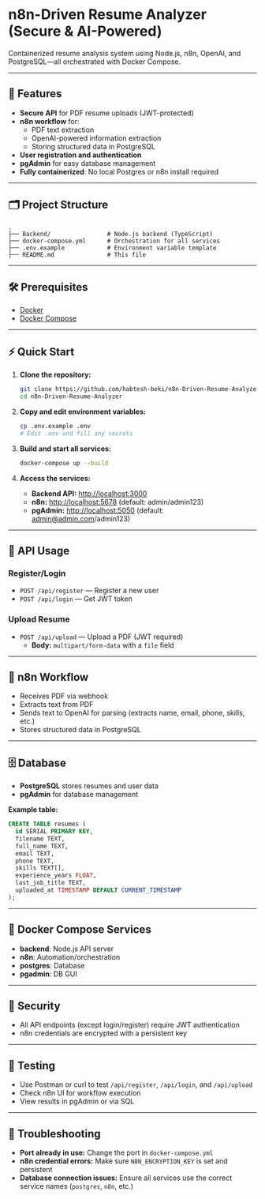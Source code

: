 # n8n-Driven Resume Analyzer (Secure & AI-Powered)

Containerized resume analysis system using Node.js, n8n, OpenAI, and PostgreSQL—all orchestrated with Docker Compose.

---

## 🚀 Features

- **Secure API** for PDF resume uploads (JWT-protected)
- **n8n workflow** for:
  - PDF text extraction
  - OpenAI-powered information extraction
  - Storing structured data in PostgreSQL
- **User registration and authentication**
- **pgAdmin** for easy database management
- **Fully containerized**: No local Postgres or n8n install required

---

## 🗂️ Project Structure

```
.
├── Backend/                # Node.js backend (TypeScript)
├── docker-compose.yml      # Orchestration for all services
├── .env.example            # Environment variable template
├── README.md               # This file
```

---

## 🛠️ Prerequisites

- [Docker](https://www.docker.com/get-started)
- [Docker Compose](https://docs.docker.com/compose/)

---

## ⚡ Quick Start

1. **Clone the repository:**

   ```bash
   git clone https://github.com/habtesh-beki/n8n-Driven-Resume-Analyzer.git
   cd n8n-Driven-Resume-Analyzer
   ```

2. **Copy and edit environment variables:**

   ```bash
   cp .env.example .env
   # Edit .env and fill any secrets
   ```

3. **Build and start all services:**

   ```bash
   docker-compose up --build
   ```

4. **Access the services:**
   - **Backend API:** [http://localhost:3000](http://localhost:3000)
   - **n8n:** [http://localhost:5678](http://localhost:5678) (default: admin/admin123)
   - **pgAdmin:** [http://localhost:5050](http://localhost:5050) (default: admin@admin.com/admin123)

---

## 📝 API Usage

### **Register/Login**

- `POST /api/register` — Register a new user
- `POST /api/login` — Get JWT token

### **Upload Resume**

- `POST /api/upload` — Upload a PDF (JWT required)
  - **Body:** `multipart/form-data` with a `file` field

---

## 🧠 n8n Workflow

- Receives PDF via webhook
- Extracts text from PDF
- Sends text to OpenAI for parsing (extracts name, email, phone, skills, etc.)
- Stores structured data in PostgreSQL

---

## 🗄️ Database

- **PostgreSQL** stores resumes and user data
- **pgAdmin** for database management

**Example table:**

```sql
CREATE TABLE resumes (
  id SERIAL PRIMARY KEY,
  filename TEXT,
  full_name TEXT,
  email TEXT,
  phone TEXT,
  skills TEXT[],
  experience_years FLOAT,
  last_job_title TEXT,
  uploaded_at TIMESTAMP DEFAULT CURRENT_TIMESTAMP
);
```

---

## 🐳 Docker Compose Services

- **backend**: Node.js API server
- **n8n**: Automation/orchestration
- **postgres**: Database
- **pgadmin**: DB GUI

---

## 🔐 Security

- All API endpoints (except login/register) require JWT authentication
- n8n credentials are encrypted with a persistent key

---

## 🧪 Testing

- Use Postman or curl to test `/api/register`, `/api/login`, and `/api/upload`
- Check n8n UI for workflow execution
- View results in pgAdmin or via SQL

---

## 🧰 Troubleshooting

- **Port already in use:** Change the port in `docker-compose.yml`
- **n8n credential errors:** Make sure `N8N_ENCRYPTION_KEY` is set and persistent
- **Database connection issues:** Ensure all services use the correct service names (`postgres`, `n8n`, etc.)
